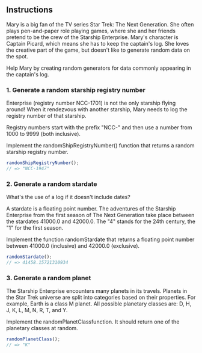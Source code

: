 ## Instructions

Mary is a big fan of the TV series Star Trek: The Next Generation. She often plays pen-and-paper role playing games, where she and her friends pretend to be the crew of the Starship Enterprise. Mary's character is Captain Picard, which means she has to keep the captain's log. She loves the creative part of the game, but doesn't like to generate random data on the spot.

Help Mary by creating random generators for data commonly appearing in the captain's log.

### 1. Generate a random starship registry number

Enterprise (registry number NCC-1701) is not the only starship flying around! When it rendezvous with another starship, Mary needs to log the registry number of that starship.

Registry numbers start with the prefix "NCC-" and then use a number from 1000 to 9999 (both inclusive).

Implement the randomShipRegistryNumber() function that returns a random starship registry number.

```javascript
randomShipRegistryNumber();
// => "NCC-1947"
```

### 2. Generate a random stardate

What's the use of a log if it doesn't include dates?

A stardate is a floating point number. The adventures of the Starship Enterprise from the first season of The Next Generation take place between the stardates 41000.0 and 42000.0. The "4" stands for the 24th century, the "1" for the first season.

Implement the function randomStardate that returns a floating point number between 41000.0 (inclusive) and 42000.0 (exclusive).

```javascript
randomStardate();
// => 41458.15721310934
```

### 3. Generate a random planet

The Starship Enterprise encounters many planets in its travels. Planets in the Star Trek universe are split into categories based on their properties. For example, Earth is a class M planet. All possible planetary classes are: D, H, J, K, L, M, N, R, T, and Y.

Implement the randomPlanetClassfunction. It should return one of the planetary classes at random.

```javascript
randomPlanetClass();
// => "K"
```
